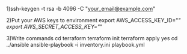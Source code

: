 1)ssh-keygen -t rsa -b 4096 -C "your_email@example.com"

2)Put your AWS keys to environment
export AWS_ACCESS_KEY_ID="*"
export AWS_SECRET_ACCESS_KEY="*"

3)Write commands
cd terraform
terraform init
terraform apply
yes
cd ../ansible
ansible-playbook -i inventory.ini playbook.yml
